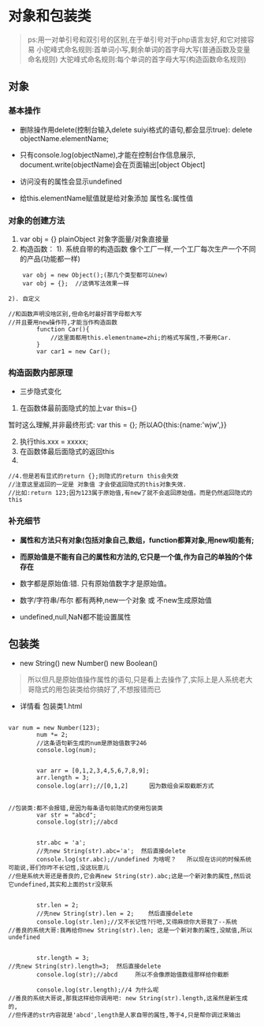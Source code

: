 # 对象和包装类

> ps:用一对单引号和双引号的区别,在于单引号对于php语言友好,和它对接容易
> 小驼峰式命名规则:首单词小写,剩余单词的首字母大写(普通函数及变量命名规则)
> 大驼峰式命名规则:每个单词的首字母大写(构造函数命名规则)


## 对象

### 基本操作

- 删除操作用delete(控制台输入delete suiyi格式的语句,都会显示true):
delete objectName.elementName;

- 只有console.log(objectName),才能在控制台作信息展示,
document.write(objectName)会在页面输出[object Object]

- 访问没有的属性会显示undefined

- 给this.elementName赋值就是给对象添加  属性名:属性值

### 对象的创建方法

1. var obj = {}     plainObject     对象字面量/对象直接量
2. 构造函数：
    1). 系统自带的构造函数
        像个工厂一样,一个工厂每次生产一个不同的产品(功能都一样)
```
    var obj = new Object();(那几个类型都可以new)
    var obj = {};  //这俩写法效果一样
```

    2). 自定义
```
//和函数声明没啥区别,但命名时最好首字母都大写
//并且要用new操作符,才能当作构造函数
        function Car(){
            //这里面都用this.elementname=zhi;的格式写属性,不要用Car.
        }
        var car1 = new Car();
```

### 构造函数内部原理

- 三步隐式变化

1. 在函数体最前面隐式的加上var this={}

暂时这么理解,并非最终形式: var this = {}; 所以AO{this:{name:'wjw',}}

2. 执行this.xxx = xxxxx;
3. 在函数体最后面隐式的返回this
4. 
```
//4.但是若有显式的return {};则隐式的return this会失效
//注意这里返回的一定是 对象值 才会使返回隐式的this对象失效.
//比如:return 123;因为123属于原始值,有new了就不会返回原始值。而是仍然返回隐式的this
```


### 补充细节

- **属性和方法只有对象(包括对象自己,数组，function都算对象,用new呗)能有;**
- **而原始值是不能有自己的属性和方法的,它只是一个值,作为自己的单独的个体存在**

- 数字都是原始值:错. 只有原始值数字才是原始值。 
- 数字/字符串/布尔 都有两种,new一个对象 或 不new生成原始值
- undefined,null,NaN都不能设置属性



## 包装类

- new String()
new Number()
new Boolean()


> 所以但凡是原始值操作属性的语句,只是看上去操作了,实际上是人系统老大哥隐式的用包装类给你搞好了,不想报错而已
- 详情看    包装类1.html

```

var num = new Number(123);
        num *= 2;
        //这条语句新生成的num是原始值数字246
        console.log(num);


        var arr = [0,1,2,3,4,5,6,7,8,9];
        arr.length = 3;
        console.log(arr);//[0,1,2]      因为数组会采取截断方式


//包装类:都不会报错,是因为每条语句前隐式的使用包装类
        var str = "abcd";
        console.log(str);//abcd


        str.abc = 'a';
        //先new String(str).abc='a';  然后直接delete
        console.log(str.abc);//undefined 为啥呢？   所以现在访问的时候系统可能说,哥们你咋不长记性,没这玩意儿
//但是系统大哥还是善良的,它会再new String(str).abc;这是一个新对象的属性,然后说它undefined,其实和上面的str没联系


        str.len = 2;
        //先new String(str).len = 2;    然后直接delete
        console.log(str.len);//又不长记性?行吧,又得麻烦你大哥我了--系统
//善良的系统大哥:我再给你new String(str).len; 这是一个新对象的属性,没赋值,所以  undefined


        str.length = 3;
//先new String(str).length=3;  然后直接delete
        console.log(str);//abcd     所以不会像原始值数组那样给你截断

        console.log(str.length);//4 为什么呢
//善良的系统大哥说,那我这样给你调用吧: new String(str).length,这虽然是新生成的,
//但传递的str内容就是'abcd',length是人家自带的属性,等于4,只是帮你调过来输出

```

